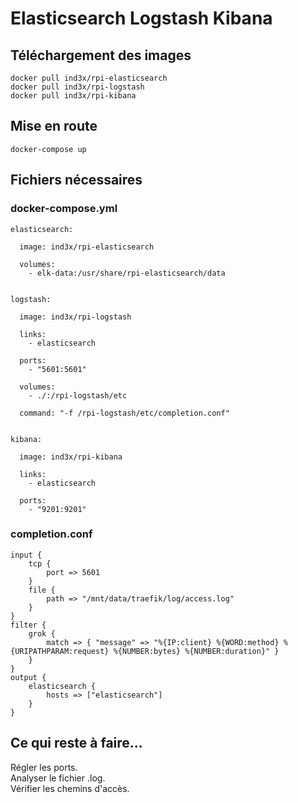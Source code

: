 # Elasticsearch Logstash Kibana
## Téléchargement des images
```
docker pull ind3x/rpi-elasticsearch
docker pull ind3x/rpi-logstash
docker pull ind3x/rpi-kibana
```
## Mise en route
```
docker-compose up
```
## Fichiers nécessaires
### docker-compose.yml
```
elasticsearch:

  image: ind3x/rpi-elasticsearch

  volumes:
    - elk-data:/usr/share/rpi-elasticsearch/data


logstash:

  image: ind3x/rpi-logstash

  links:
    - elasticsearch

  ports:
    - "5601:5601"

  volumes:
    - ./:/rpi-logstash/etc

  command: "-f /rpi-logstash/etc/completion.conf"


kibana:

  image: ind3x/rpi-kibana

  links:
    - elasticsearch

  ports:
    - "9201:9201"
```
### completion.conf
```
input {
	tcp {
		port => 5601
	}
	file {
		path => "/mnt/data/traefik/log/access.log"
	}
}
filter {
	grok {
		match => { "message" => "%{IP:client} %{WORD:method} %{URIPATHPARAM:request} %{NUMBER:bytes} %{NUMBER:duration}" }
  	}
}
output {
	elasticsearch {
		hosts => ["elasticsearch"]
	}
}
```
## Ce qui reste à faire...
Régler les ports.  
Analyser le fichier .log.  
Vérifier les chemins d'accès.
